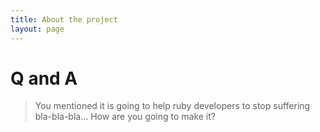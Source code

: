 ```yaml
---
title: About the project
layout: page
---
```


# Q and A

> You mentioned it is going to help ruby developers to stop suffering bla-bla-bla... How are you going to make it?
